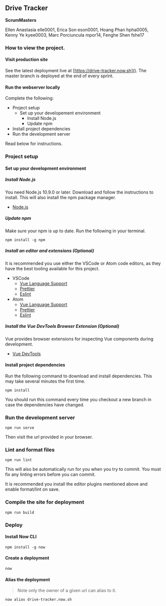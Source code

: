 Drive Tracker
---

**ScrumMasters**

Ellen Anastasia elle0001,
Erica Son eson0001,
Hoang Phan hpha0005,
Kenny Ye kyee0003,
Marc Porciuncula mpor14,
Fenghe Shen fshe17

### How to view the project.

#### Visit production site

See the latest deployment live at [https://drive-tracker.now.sh](). The master branch is deployed at the end of every sprint.

#### Run the webserver locally

Complete the following:
- Project setup
  - Set up your developement environment
    - Install Node.js
    - Update npm
- Install project dependencies
- Run the development server 

Read below for instructions.

### Project setup

#### Set up your development environment

##### Install Node.js

You need Node.js 10.9.0 or later. Download and follow the instructions to install. This will also install the npm package manager.

- [Node.js](https://nodejs.org/en/)

##### Update npm

Make sure your npm is up to date. Run the following in your terminal.

```
npm install -g npm
```

##### Install an editor and extensions (Optional)

It is recommended you use either the VSCode or Atom code editors, as they have the best tooling available for this project.

- VSCode
  - [Vue Language Support](https://marketplace.visualstudio.com/items?itemName=octref.vetur)
  - [Prettier](https://marketplace.visualstudio.com/items?itemName=esbenp.prettier-vscode)
  - [Eslint](https://marketplace.visualstudio.com/items?itemName=dbaeumer.vscode-eslint)
- Atom
  - [Vue Language Support](https://atom.io/packages/language-vue)
  - [Prettier](https://atom.io/packages/prettier-atom)
  - [Eslint](https://atom.io/packages/linter-eslint)

##### Install the Vue DevTools Browser Extension (Optional)

Vue provides browser extensions for inspecting Vue components during development.

- [Vue DevTools](https://github.com/vuejs/vue-devtools)

#### Install project dependencies

Run the following command to download and install dependencies. This may take several minutes the first time.

```
npm install
```

You should run this command every time you checkout a new branch in case the dependencies have changed.

### Run the development server

```
npm run serve
```

Then visit the url provided in your browser.

### Lint and format files

```
npm run lint
```

This will also be automatically run for you when you try to commit. You must fix any linting errors before you can commit.

It is recommended you install the editor plugins mentioned above and enable format/lint on save.

### Compile the site for deployment

```
npm run build
```

### Deploy

#### Install Now CLI

```
npm install -g now
```

#### Create a deployment

```
now
```

#### Alias the deployment 

> Note only the owner of a given url can alias to it.

```
now alias drive-tracker.now.sh
```

